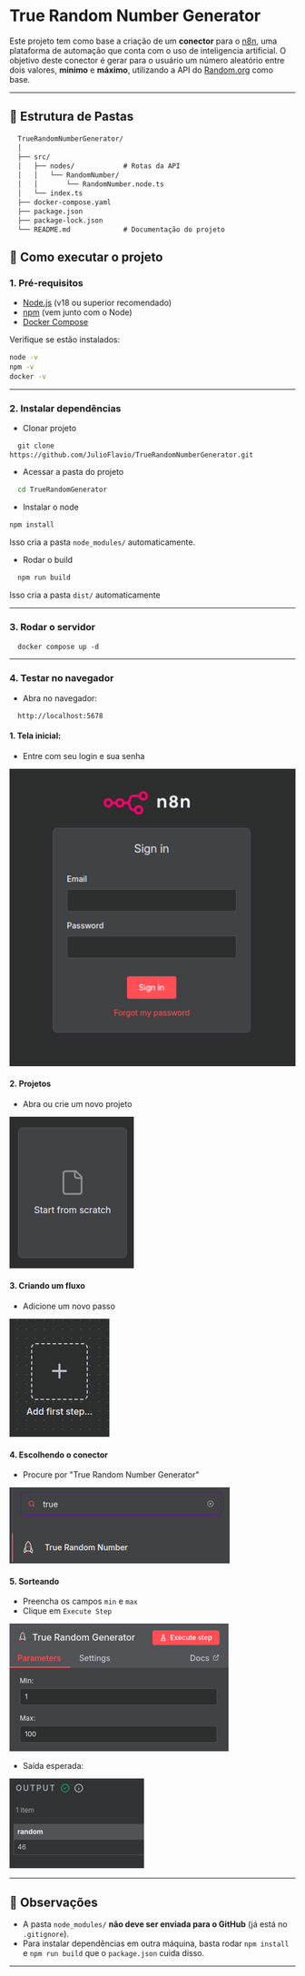 # True Random Number Generator

Este projeto tem como base a criação de um **conector** para o <a href="n8n.io">n8n</a>, uma plataforma de automação que conta com o uso de inteligencia artificial. O objetivo deste conector é gerar para o usuário um número aleatório entre dois valores, **minimo** e **máximo**, utilizando a API do <a href="Random.org">Random.org</a> como base.

---

## 📂 Estrutura de Pastas

```
  TrueRandomNumberGenerator/
  │
  ├── src/                 
  │   ├── nodes/            # Rotas da API
  │   │   └── RandomNumber/
  │   │       └── RandomNumber.node.ts
  │   └── index.ts
  ├── docker-compose.yaml
  ├── package.json
  ├── package-lock.json
  └── README.md             # Documentação do projeto
```


## 🚀 Como executar o projeto

### 1. Pré-requisitos
- [Node.js](https://nodejs.org/) (v18 ou superior recomendado)
- [npm](https://www.npmjs.com/) (vem junto com o Node)
- [Docker Compose](https://docs.docker.com/compose/)

Verifique se estão instalados:
```bash
node -v
npm -v
docker -v
```

---

### 2. Instalar dependências
- Clonar projeto
```git
  git clone https://github.com/JulioFlavio/TrueRandomNumberGenerator.git
```
- Acessar a pasta do projeto
```bash
  cd TrueRandomGenerator
```
- Instalar o node
```bash
npm install
```

  Isso cria a pasta `node_modules/` automaticamente.

- Rodar o build
```bash
  npm run build
```
Isso cria a pasta `dist/` automaticamente

---

### 3. Rodar o servidor
```docker
  docker compose up -d
```

---

### 4. Testar no navegador
- Abra no navegador:
```
  http://localhost:5678
```
#### 1. Tela inicial:

- Entre com seu login e sua senha

![TelaInicial](images/image.png)

#### 2. Projetos
- Abra ou crie um novo projeto

![CriarProjeto](images/image-3.png)

#### 3. Criando um fluxo
- Adicione um novo passo

![NovoPasso](images/image-2.png)

#### 4. Escolhendo o conector
- Procure por "True Random Number Generator"

![conector](images/image-4.png)

#### 5. Sorteando
- Preencha os campos `min` e `max`
- Clique em `Execute Step`

![alt text](images/image-5.png)

- Saída esperada:

![alt text](images/image-6.png)

---


## 📌 Observações
- A pasta `node_modules/` **não deve ser enviada para o GitHub** (já está no `.gitignore`).
- Para instalar dependências em outra máquina, basta rodar `npm install` e `npm run build` que o `package.json` cuida disso.

---
